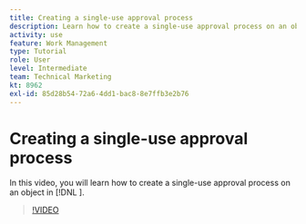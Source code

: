 ```yaml
---
title: Creating a single-use approval process
description: Learn how to create a single-use approval process on an object in [!DNL  ].
activity: use
feature: Work Management
type: Tutorial
role: User
level: Intermediate
team: Technical Marketing
kt: 8962
exl-id: 85d28b54-72a6-4dd1-bac8-8e7ffb3e2b76
---
```

# Creating a single-use approval process

In this video, you will learn how to create a single-use approval process on an object in [!DNL  ].

>[!VIDEO](https://video.tv.adobe.com/v/335225/?quality=12)

<!---
learn more URLS
Approval process overview
--->
